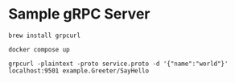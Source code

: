 Sample gRPC Server
========

```
brew install grpcurl
```

```
docker compose up
```

```
grpcurl -plaintext -proto service.proto -d '{"name":"world"}' localhost:9501 example.Greeter/SayHello
```
